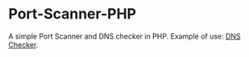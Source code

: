 # Port-Scanner-PHP
A simple Port Scanner and DNS checker in PHP. Example of use: [DNS Checker](#https://dnschecker.communicationandadvices.com/).
